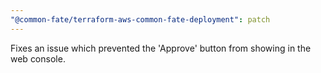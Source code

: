 ```yaml
---
"@common-fate/terraform-aws-common-fate-deployment": patch
---
```


Fixes an issue which prevented the 'Approve' button from showing in the web console.
